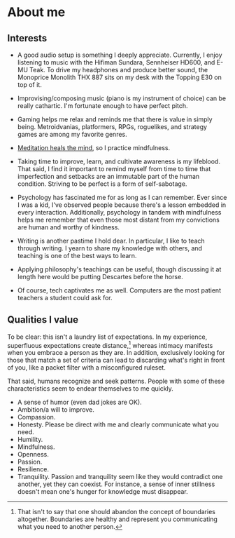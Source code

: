 # About me

## Interests

- A good audio setup is something I deeply appreciate. Currently, I
  enjoy listening to music with the Hifiman Sundara, Sennheiser HD600,
  and E-MU Teak. To drive my headphones and produce better sound, the
  Monoprice Monolith THX 887 sits on my desk with the Topping E30 on
  top of it.

- Improvising/composing music (piano is my instrument of choice) can be
  really cathartic. I'm fortunate enough to have perfect pitch.

- Gaming helps me relax and reminds me that there is value in simply
  being. Metroidvanias, platformers, RPGs, roguelikes, and strategy
  games are among my favorite genres.

- [Meditation heals the
  mind](https://news.harvard.edu/gazette/story/2018/04/harvard-researchers-study-how-mindfulness-may-change-the-brain-in-depressed-patients/),
  so I practice mindfulness.

- Taking time to improve, learn, and cultivate awareness is my
  lifeblood. That said, I find it important to remind myself from time
  to time that imperfection and setbacks are an immutable part of
  the human condition. Striving to be perfect is a form of self-sabotage.

- Psychology has fascinated me for as long as I can remember. Ever since
  I was a kid, I've observed people because there's a lesson embedded in
  every interaction. Additionally, psychology in tandem with
  mindfulness helps me remember that even those most distant from my
  convictions are human and worthy of kindness.

- Writing is another pastime I hold dear. In particular, I like to teach
  through writing. I yearn to share my knowledge with others, and
  teaching is one of the best ways to learn.

- Applying philosophy's teachings can be useful, though discussing
  it at length here would be putting Descartes before the horse.

- Of course, tech captivates me as well. Computers are the most patient
  teachers a student could ask for.

## Qualities I value

To be clear: this isn't a laundry list of expectations. In my
experience, superfluous expectations create distance,[^1] whereas intimacy
manifests when you embrace a person as they are. In addition,
exclusively looking for those that match a set of criteria can lead to
discarding what's right in front of you, like a packet filter with a
misconfigured ruleset.

[^1]: That isn't to say that one should abandon the concept of
  boundaries altogether. Boundaries are healthy and represent you
  communicating what you need to another person.

That said, humans recognize and seek patterns. People with some of these
characteristics seem to endear themselves to me quickly.

- A sense of humor (even dad jokes are OK).
- Ambition/a will to improve.
- Compassion.
- Honesty. Please be direct with me and clearly communicate what you need.
- Humility.
- Mindfulness.
- Openness.
- Passion.
- Resilience.
- Tranquility. Passion and tranquility seem like
  they would contradict one another, yet they can coexist. For instance,
  a sense of inner stillness doesn't mean one's hunger for knowledge
  must disappear.
